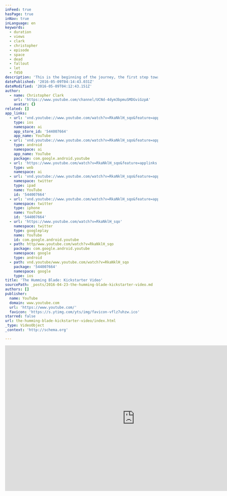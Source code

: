 ```yaml
---
inFeed: true
hasPage: true
inNav: true
inLanguage: en
keywords:
  - duration
  - views
  - clark
  - christopher
  - episode
  - space
  - dead
  - fallout
  - let
  - f450
description: 'This is the beginning of the journey, the first step toward a dream realized. This is C.G. Clark. This is The Humming Blade.'
datePublished: '2016-05-09T04:14:43.031Z'
dateModified: '2016-05-09T04:12:43.151Z'
author:
  - name: Christopher Clark
    url: 'https://www.youtube.com/channel/UCNd-4dym3bpmuSMDGviGzpA'
    avatar: {}
related: []
app_links:
  - url: 'vnd.youtube://www.youtube.com/watch?v=RkaNklH_sqo&feature=applinks'
    type: ios
    namespace: ai
    app_store_id: '544007664'
    app_name: YouTube
  - url: 'vnd.youtube://www.youtube.com/watch?v=RkaNklH_sqo&feature=applinks'
    type: android
    namespace: ai
    app_name: YouTube
    package: com.google.android.youtube
  - url: 'https://www.youtube.com/watch?v=RkaNklH_sqo&feature=applinks'
    type: web
    namespace: ai
  - url: 'vnd.youtube://www.youtube.com/watch?v=RkaNklH_sqo&feature=applinks'
    namespace: twitter
    type: ipad
    name: YouTube
    id: '544007664'
  - url: 'vnd.youtube://www.youtube.com/watch?v=RkaNklH_sqo&feature=applinks'
    namespace: twitter
    type: iphone
    name: YouTube
    id: '544007664'
  - url: 'https://www.youtube.com/watch?v=RkaNklH_sqo'
    namespace: twitter
    type: googleplay
    name: YouTube
    id: com.google.android.youtube
  - path: http/www.youtube.com/watch?v=RkaNklH_sqo
    package: com.google.android.youtube
    namespace: google
    type: android
  - path: vnd.youtube/www.youtube.com/watch?v=RkaNklH_sqo
    package: '544007664'
    namespace: google
    type: ios
title: 'The Humming Blade: Kickstarter Video'
sourcePath: _posts/2016-04-23-the-humming-blade-kickstarter-video.md
authors: []
publisher:
  name: YouTube
  domain: www.youtube.com
  url: 'https://www.youtube.com/'
  favicon: 'https://s.ytimg.com/yts/img/favicon-vflz7uhzw.ico'
starred: false
url: the-humming-blade-kickstarter-video/index.html
_type: VideoObject
_context: 'http://schema.org'

---
```

<iframe src="https://cdn.embedly.com/widgets/media.html?src=https%3A%2F%2Fwww.youtube.com%2Fembed%2FRkaNklH_sqo%3Ffeature%3Doembed&amp;url=https%3A%2F%2Fwww.youtube.com%2Fwatch%3Fv%3DRkaNklH_sqo&amp;image=https%3A%2F%2Fi.ytimg.com%2Fvi%2FRkaNklH_sqo%2Fhqdefault.jpg&amp;key=b7d04c9b404c499eba89ee7072e1c4f7&amp;type=text%2Fhtml&amp;schema=youtube" width="854" height="480" scrolling="no" frameborder="0" allowfullscreen="" style=""></iframe>